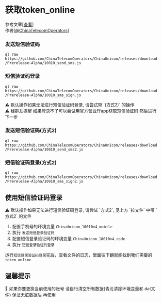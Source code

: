 # 获取token_online
参考文章[[查看](https://chinatelecomoperators.notion.site/chinatelecomoperators/ChinaUnicom-5959008dfc2a477baf90471682f770fd)]   
作者[[@ChinaTelecomOperators](https://github.com/ChinaTelecomOperators/ChinaUnicom)]   

### 发送短信验证码

`ql raw https://github.com/ChinaTelecomOperators/ChinaUnicom/releases/download/Prerelease-Alpha/10010_send_sms.js`

### 短信验证码登录

`ql raw https://github.com/ChinaTelecomOperators/ChinaUnicom/releases/download/Prerelease-Alpha/10010_sms_sign.js`

<aside>
⚠️ 默认操作如果无法进行短信验证码登录, 请尝试带 `(方式2)` 的操作

</aside>

<aside>
⚠️ 经群友提醒 如果登录不了可以尝试用官方营业厅app获取短信验证码 然后进行下一步

</aside>

### 发送短信验证码(方式2)

`ql raw https://github.com/ChinaTelecomOperators/ChinaUnicom/releases/download/Prerelease-Alpha/10010_send_sms2.js`

### 短信验证码登录(方式2)

`ql raw https://github.com/ChinaTelecomOperators/ChinaUnicom/releases/download/Prerelease-Alpha/10010_sms_sign2.js`   


## 使用短信验证码登录

<aside>
⚠️ 默认操作如果无法进行短信验证码登录, 请尝试 `方式2`, 见上方 `拉文件` 中带 `方式2` 的文件

</aside>

1. 配置手机号的环境变量 `ChinaUnicom_10010v4_mobile`
2. 执行 `发送短信登录验证码`
3. 配置短信登录验证码的环境变量 `ChinaUnicom_10010v4_code`
4. 执行 `短信登录验证码登录`

运行`短信登录验证码登录`完后，查看文件的日志，里面往下翻就能找到我们需要的`token_online`   

    
## 温馨提示
<aside>
🤔 如果你要更换当前使用的账号 请自行清空所有数据(青龙清除环境变量和.dat文件) 保证无脏数据后 再使用

</aside>
